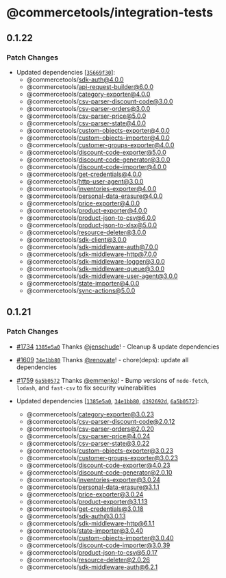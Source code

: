 # @commercetools/integration-tests

## 0.1.22

### Patch Changes

- Updated dependencies [[`35669f30`](https://github.com/commercetools/nodejs/commit/35669f30dbc4b24d59ec3df3f38417b1f2a77837)]:
  - @commercetools/sdk-auth@4.0.0
  - @commercetools/api-request-builder@6.0.0
  - @commercetools/category-exporter@4.0.0
  - @commercetools/csv-parser-discount-code@3.0.0
  - @commercetools/csv-parser-orders@3.0.0
  - @commercetools/csv-parser-price@5.0.0
  - @commercetools/csv-parser-state@4.0.0
  - @commercetools/custom-objects-exporter@4.0.0
  - @commercetools/custom-objects-importer@4.0.0
  - @commercetools/customer-groups-exporter@4.0.0
  - @commercetools/discount-code-exporter@5.0.0
  - @commercetools/discount-code-generator@3.0.0
  - @commercetools/discount-code-importer@4.0.0
  - @commercetools/get-credentials@4.0.0
  - @commercetools/http-user-agent@3.0.0
  - @commercetools/inventories-exporter@4.0.0
  - @commercetools/personal-data-erasure@4.0.0
  - @commercetools/price-exporter@4.0.0
  - @commercetools/product-exporter@4.0.0
  - @commercetools/product-json-to-csv@6.0.0
  - @commercetools/product-json-to-xlsx@5.0.0
  - @commercetools/resource-deleter@3.0.0
  - @commercetools/sdk-client@3.0.0
  - @commercetools/sdk-middleware-auth@7.0.0
  - @commercetools/sdk-middleware-http@7.0.0
  - @commercetools/sdk-middleware-logger@3.0.0
  - @commercetools/sdk-middleware-queue@3.0.0
  - @commercetools/sdk-middleware-user-agent@3.0.0
  - @commercetools/state-importer@4.0.0
  - @commercetools/sync-actions@5.0.0

## 0.1.21

### Patch Changes

- [#1734](https://github.com/commercetools/nodejs/pull/1734) [`1385e5a0`](https://github.com/commercetools/nodejs/commit/1385e5a0b649e088d67f2647b05a06dc02aca76b) Thanks [@jenschude](https://github.com/jenschude)! - Cleanup & update dependencies

* [#1609](https://github.com/commercetools/nodejs/pull/1609) [`34e1bb80`](https://github.com/commercetools/nodejs/commit/34e1bb8010225fcc5ea7459bdd93f330eb7dd37d) Thanks [@renovate](https://github.com/apps/renovate)! - chore(deps): update all dependencies

- [#1759](https://github.com/commercetools/nodejs/pull/1759) [`6a5b0572`](https://github.com/commercetools/nodejs/commit/6a5b05728f6fcb7e74e752962553870b9a89c1fe) Thanks [@emmenko](https://github.com/emmenko)! - Bump versions of `node-fetch`, `lodash`, and `fast-csv` to fix security vulnerabilities

- Updated dependencies [[`1385e5a0`](https://github.com/commercetools/nodejs/commit/1385e5a0b649e088d67f2647b05a06dc02aca76b), [`34e1bb80`](https://github.com/commercetools/nodejs/commit/34e1bb8010225fcc5ea7459bdd93f330eb7dd37d), [`d392692d`](https://github.com/commercetools/nodejs/commit/d392692d714b87ec04a1a4e2dac59946c713d213), [`6a5b0572`](https://github.com/commercetools/nodejs/commit/6a5b05728f6fcb7e74e752962553870b9a89c1fe)]:
  - @commercetools/category-exporter@3.0.23
  - @commercetools/csv-parser-discount-code@2.0.12
  - @commercetools/csv-parser-orders@2.0.20
  - @commercetools/csv-parser-price@4.0.24
  - @commercetools/csv-parser-state@3.0.22
  - @commercetools/custom-objects-exporter@3.0.23
  - @commercetools/customer-groups-exporter@3.0.23
  - @commercetools/discount-code-exporter@4.0.23
  - @commercetools/discount-code-generator@2.0.10
  - @commercetools/inventories-exporter@3.0.24
  - @commercetools/personal-data-erasure@3.1.1
  - @commercetools/price-exporter@3.0.24
  - @commercetools/product-exporter@3.1.13
  - @commercetools/get-credentials@3.0.18
  - @commercetools/sdk-auth@3.0.13
  - @commercetools/sdk-middleware-http@6.1.1
  - @commercetools/state-importer@3.0.40
  - @commercetools/custom-objects-importer@3.0.40
  - @commercetools/discount-code-importer@3.0.39
  - @commercetools/product-json-to-csv@5.0.17
  - @commercetools/resource-deleter@2.0.26
  - @commercetools/sdk-middleware-auth@6.2.1
